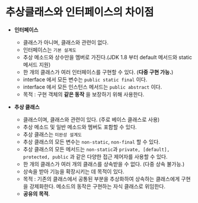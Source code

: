 # 추상클래스와 인터페이스의 차이점

- **인터페이스**
  - 클래스가 아니며, 클래스와 관련이 없다.
  - 인터페이스는 `기본 설계도`
  - 추상 메소드와 상수만을 멤버로 가진다.(JDK 1.8 부터 default 메서드와 static 메서드 지원)
  - 한 개의 클래스가 여러 인터페이스를 구현할 수 있다. (**다중 구현 가능.**)
  - interface 에서 모든 변수는 `public static final` 이다.
  - interface 에서 모든 인스턴스 메서드는 `public abstract` 이다. 
  - 목적 : 구현 객체의 **같은 동작** 을 보장하기 위해 사용한다.
  
- **추상 클래스**
  - 클래스이며, 클래스와 관련이 있다. (주로 베이스 클래스로 사용)
  - 추상 메소드 및 일반 메소드와 멤버도 포함할 수 있다.
  - 추상 클래스는 `미완성 설계도`
  - 추상 클래스의 모든 변수는 `non-static`, `non-final` 할 수 있다.
  - 추상 클래스의 모든 메서드는 `non-static`과 `private, [default], protected, public` 과 같은 다양한 접근 제어자를 사용할 수 있다.
  - 한 개의 클래스가 여러 개의 클래스를 상속받을 수 없다. (다중 상속 불가능.)
  - 상속을 받아 기능을 확장시키는 데 목적이 있다.
  - 목적 : 기존의 클래스에서 공통된 부분을 추상화하여 상속하는 클래스에게 구현을 강제화한다. 메소드의 동작은 구현하는 자식 클래스로 위임한다. 
  - **공유의 목적**.